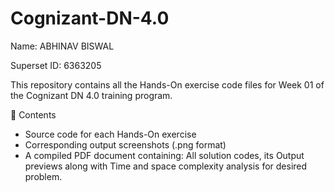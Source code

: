 # Cognizant-DN-4.0

Name: ABHINAV BISWAL

Superset ID: 6363205

This repository contains all the Hands-On exercise code files for Week 01 of the Cognizant DN 4.0 training program.

📁 Contents
 -  Source code for each Hands-On exercise
 -  Corresponding output screenshots (.png format)
 -  A compiled PDF document containing:
       All solution codes, its Output previews along with Time and space complexity analysis for desired problem.
